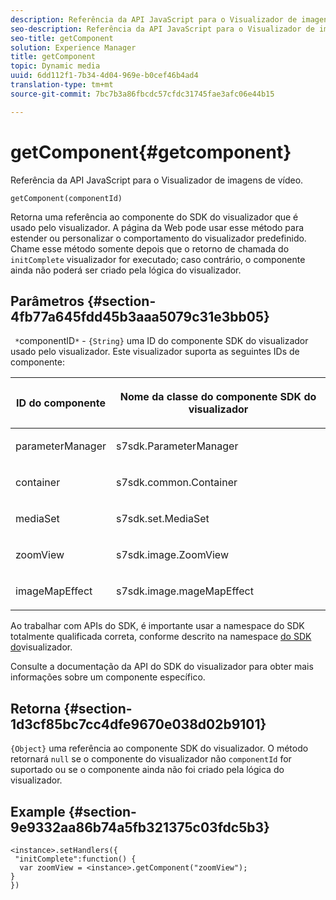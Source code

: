 ```yaml
---
description: Referência da API JavaScript para o Visualizador de imagens de vídeo.
seo-description: Referência da API JavaScript para o Visualizador de imagens de vídeo.
seo-title: getComponent
solution: Experience Manager
title: getComponent
topic: Dynamic media
uuid: 6dd112f1-7b34-4d04-969e-b0cef46b4ad4
translation-type: tm+mt
source-git-commit: 7bc7b3a86fbcdc57cfdc31745fae3afc06e44b15

---
```



# getComponent{#getcomponent}

Referência da API JavaScript para o Visualizador de imagens de vídeo.

`getComponent(componentId)`

Retorna uma referência ao componente do SDK do visualizador que é usado pelo visualizador. A página da Web pode usar esse método para estender ou personalizar o comportamento do visualizador predefinido. Chame esse método somente depois que o retorno de chamada do `initComplete` visualizador for executado; caso contrário, o componente ainda não poderá ser criado pela lógica do visualizador.

## Parâmetros {#section-4fb77a645fdd45b3aaa5079c31e3bb05}

` *`componentID`*` - `{String}` uma ID do componente SDK do visualizador usado pelo visualizador. Este visualizador suporta as seguintes IDs de componente:

<table id="table_7B5DD9303EF44ADD847B13FFEAD135D9"> 
 <thead> 
  <tr> 
   <th colname="col1" class="entry"> <p>ID do componente </p> </th> 
   <th colname="col2" class="entry"> <p>Nome da classe do componente SDK do visualizador </p> </th> 
  </tr> 
 </thead>
 <tbody> 
  <tr> 
   <td colname="col1"> <p> <span class="codeph"> parameterManager </span> </p> </td> 
   <td colname="col2"> <p> <span class="codeph"> s7sdk.ParameterManager </span> </p> </td> 
  </tr> 
  <tr> 
   <td colname="col1"> <p> <span class="codeph"> container </span> </p> </td> 
   <td colname="col2"> <p> <span class="codeph"> s7sdk.common.Container </span> </p> </td> 
  </tr> 
  <tr> 
   <td colname="col1"> <p> <span class="codeph"> mediaSet </span> </p> </td> 
   <td colname="col2"> <p> <span class="codeph"> s7sdk.set.MediaSet </span> </p> </td> 
  </tr> 
  <tr> 
   <td colname="col1"> <p> <span class="codeph"> zoomView </span> </p> </td> 
   <td colname="col2"> <p> <span class="codeph"> s7sdk.image.ZoomView </span> </p> </td> 
  </tr> 
  <tr> 
   <td colname="col1"> <p> <span class="codeph"> imageMapEffect </span> </p> </td> 
   <td colname="col2"> <p> <span class="codeph"> s7sdk.image.mageMapEffect </span> </p> </td> 
  </tr> 
 </tbody> 
</table>

Ao trabalhar com APIs do SDK, é importante usar a namespace do SDK totalmente qualificada correta, conforme descrito na namespace [do SDK do](../../../c-html5-aem-asset-viewers/c-html5-aem-interactive-images/c-html5-aem-interactive-image-namespace.md#concept-00a31b9bc7eb4014b28c1ba661fe5265)visualizador.

Consulte a documentação da API do SDK do visualizador para obter mais informações sobre um componente específico.

## Retorna {#section-1d3cf85bc7cc4dfe9670e038d02b9101}

`{Object}` uma referência ao componente SDK do visualizador. O método retornará `null` se o componente do visualizador não `componentId` for suportado ou se o componente ainda não foi criado pela lógica do visualizador.

## Example {#section-9e9332aa86b74a5fb321375c03fdc5b3}

```
<instance>.setHandlers({ 
 "initComplete":function() { 
  var zoomView = <instance>.getComponent("zoomView"); 
} 
})
```


